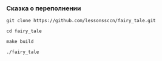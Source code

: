 ### Сказка о переполнении
```
git clone https://github.com/lessonssccn/fairy_tale.git
```
```
cd fairy_tale
```
```
make build
```
```
./fairy_tale
```